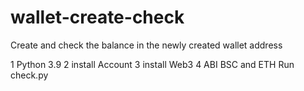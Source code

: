 # wallet-create-check
Create and check the balance in the newly created wallet address


1 Python 3.9
2 install Account
3 install Web3
4 ABI BSC and ETH
Run check.py
